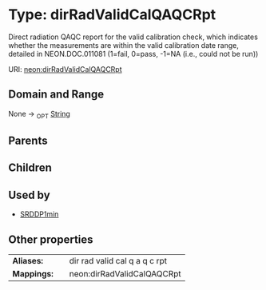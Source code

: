 
# Type: dirRadValidCalQAQCRpt


Direct radiation QAQC report for the valid calibration check, which indicates whether the measurements are within the valid calibration date range, detailed in NEON.DOC.011081 (1=fail, 0=pass, -1=NA (i.e., could not be run))

URI: [neon:dirRadValidCalQAQCRpt](https://data.neonscience.org/dirRadValidCalQAQCRpt)


## Domain and Range

None ->  <sub>OPT</sub> [String](types/String.md)

## Parents


## Children


## Used by

 * [SRDDP1min](SRDDP1min.md)

## Other properties

|  |  |  |
| --- | --- | --- |
| **Aliases:** | | dir rad valid cal q a q c rpt |
| **Mappings:** | | neon:dirRadValidCalQAQCRpt |

